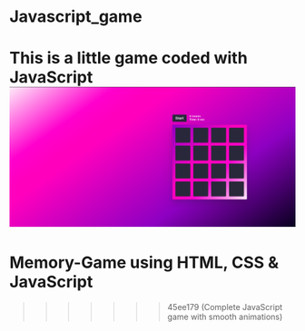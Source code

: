 # Javascript_game
This is a little game coded with JavaScript
![image](https://github.com/kaluumah/Javascript_game/blob/18323ca9a07b89157b07ab1185441e9b03bb0e19/Screenshot%20From%202025-01-25%2017-23-19.png)
=======
# Memory-Game using HTML, CSS & JavaScript
>>>>>>> 45ee179 (Complete JavaScript game with smooth animations)
